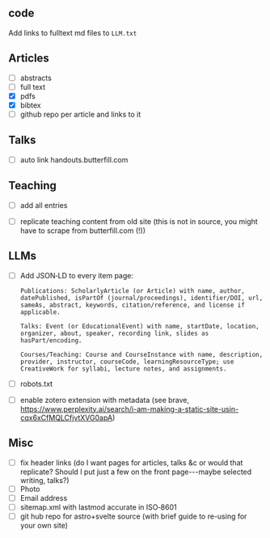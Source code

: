 ## code

Add links to fulltext md files to `LLM.txt`

## Articles

- [ ] abstracts
- [ ] full text
- [x] pdfs
- [x] bibtex
- [ ] github repo per article and links to it

## Talks

- [ ] auto link handouts.butterfill.com

## Teaching

- [ ] add all entries
- [ ] replicate teaching content from old site (this is not in source, you might have to scrape from butterfill.com (!))


## LLMs

- [ ] Add JSON‑LD to every item page:
 
      Publications: ScholarlyArticle (or Article) with name, author, datePublished, isPartOf (journal/proceedings), identifier/DOI, url, sameAs, abstract, keywords, citation/reference, and license if applicable.
 
      Talks: Event (or EducationalEvent) with name, startDate, location, organizer, about, speaker, recording link, slides as hasPart/encoding.
 
      Courses/Teaching: Course and CourseInstance with name, description, provider, instructor, courseCode, learningResourceType; use CreativeWork for syllabi, lecture notes, and assignments.

- [ ] robots.txt

- [ ] enable zotero extension with metadata (see brave, https://www.perplexity.ai/search/i-am-making-a-static-site-usin-cqx6xCfMQLCfjvtXVG0apA)

## Misc

- [ ] fix header links (do I want pages for articles, talks &c or would that replicate? Should I put just a few on the front page---maybe selected writing, talks?)
- [ ] Photo
- [ ] Email address
- [ ] sitemap.xml with lastmod accurate in ISO‑8601 
- [ ] git hub repo for astro+svelte source (with brief guide to re-using for your own site)
